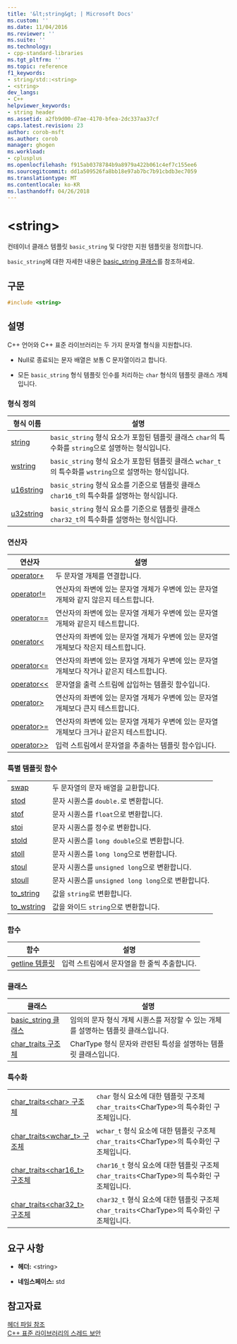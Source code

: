 ```yaml
---
title: '&lt;string&gt; | Microsoft Docs'
ms.custom: ''
ms.date: 11/04/2016
ms.reviewer: ''
ms.suite: ''
ms.technology:
- cpp-standard-libraries
ms.tgt_pltfrm: ''
ms.topic: reference
f1_keywords:
- string/std::<string>
- <string>
dev_langs:
- C++
helpviewer_keywords:
- string header
ms.assetid: a2fb9d00-d7ae-4170-bfea-2dc337aa37cf
caps.latest.revision: 23
author: corob-msft
ms.author: corob
manager: ghogen
ms.workload:
- cplusplus
ms.openlocfilehash: f915ab0378784b9a8979a422b061c4ef7c155ee6
ms.sourcegitcommit: dd1a509526fa8bb18e97ab7bc7b91cbdb3ec7059
ms.translationtype: MT
ms.contentlocale: ko-KR
ms.lasthandoff: 04/26/2018
---
```

# <a name="ltstringgt"></a>&lt;string&gt;

컨테이너 클래스 템플릿 `basic_string` 및 다양한 지원 템플릿을 정의합니다.

`basic_string`에 대한 자세한 내용은 [basic_string 클래스](../standard-library/basic-string-class.md)를 참조하세요.

## <a name="syntax"></a>구문

```cpp
#include <string>
```

## <a name="remarks"></a>설명

C++ 언어와 C++ 표준 라이브러리는 두 가지 문자열 형식을 지원합니다.

- Null로 종료되는 문자 배열은 보통 C 문자열이라고 합니다.

- 모든 `basic_string` 형식 템플릿 인수를 처리하는 `char` 형식의 템플릿 클래스 개체입니다.

### <a name="typedefs"></a>형식 정의

|형식 이름|설명|
|-|-|
|[string](../standard-library/string-typedefs.md#string)|`basic_string` 형식 요소가 포함된 템플릿 클래스 `char`의 특수화를 `string`으로 설명하는 형식입니다.|
|[wstring](../standard-library/string-typedefs.md#wstring)|`basic_string` 형식 요소가 포함된 템플릿 클래스 `wchar_t`의 특수화를 `wstring`으로 설명하는 형식입니다.|
|[u16string](../standard-library/string-typedefs.md#u16string)|`basic_string` 형식 요소를 기준으로 템플릿 클래스 `char16_t`의 특수화를 설명하는 형식입니다.|
|[u32string](../standard-library/string-typedefs.md#u32string)|`basic_string` 형식 요소를 기준으로 템플릿 클래스 `char32_t`의 특수화를 설명하는 형식입니다.|

### <a name="operators"></a>연산자

|연산자|설명|
|-|-|
|[operator+](../standard-library/string-operators.md#op_add)|두 문자열 개체를 연결합니다.|
|[operator!=](../standard-library/string-operators.md#op_neq)|연산자의 좌변에 있는 문자열 개체가 우변에 있는 문자열 개체와 같지 않은지 테스트합니다.|
|[operator==](../standard-library/string-operators.md#op_eq_eq)|연산자의 좌변에 있는 문자열 개체가 우변에 있는 문자열 개체와 같은지 테스트합니다.|
|[operator<](../standard-library/string-operators.md#op_lt)|연산자의 좌변에 있는 문자열 개체가 우변에 있는 문자열 개체보다 작은지 테스트합니다.|
|[operator<=](../standard-library/string-operators.md#op_lt_eq)|연산자의 좌변에 있는 문자열 개체가 우변에 있는 문자열 개체보다 작거나 같은지 테스트합니다.|
|[operator<\<](../standard-library/string-operators.md#op_lt_lt)|문자열을 출력 스트림에 삽입하는 템플릿 함수입니다.|
|[operator>](../standard-library/string-operators.md#op_gt)|연산자의 좌변에 있는 문자열 개체가 우변에 있는 문자열 개체보다 큰지 테스트합니다.|
|[operator>=](../standard-library/string-operators.md#op_gt_eq)|연산자의 좌변에 있는 문자열 개체가 우변에 있는 문자열 개체보다 크거나 같은지 테스트합니다.|
|[operator>>](../standard-library/string-operators.md#op_gt_gt)|입력 스트림에서 문자열을 추출하는 템플릿 함수입니다.|

### <a name="specialized-template-functions"></a>특별 템플릿 함수

|||
|-|-|
|[swap](../standard-library/string-functions.md#swap)|두 문자열의 문자 배열을 교환합니다.|
|[stod](../standard-library/string-functions.md#stod)|문자 시퀀스를 `double.`로 변환합니다.|
|[stof](../standard-library/string-functions.md#stof)|문자 시퀀스를 `float`으로 변환합니다.|
|[stoi](../standard-library/string-functions.md#stoi)|문자 시퀀스를 정수로 변환합니다.|
|[stold](../standard-library/string-functions.md#stold)|문자 시퀀스를 `long double`으로 변환합니다.|
|[stoll](../standard-library/string-functions.md#stoll)|문자 시퀀스를 `long long`으로 변환합니다.|
|[stoul](../standard-library/string-functions.md#stoul)|문자 시퀀스를 `unsigned long`으로 변환합니다.|
|[stoull](../standard-library/string-functions.md#stoull)|문자 시퀀스를 `unsigned long long`으로 변환합니다.|
|[to_string](../standard-library/string-functions.md#to_string)|값을 `string`로 변환합니다.|
|[to_wstring](../standard-library/string-functions.md#to_wstring)|값을 와이드 `string`으로 변환합니다.|

### <a name="functions"></a>함수

|함수|설명|
|-|-|
|[getline 템플릿](../standard-library/string-functions.md#getline)|입력 스트림에서 문자열을 한 줄씩 추출합니다.|

### <a name="classes"></a>클래스

|클래스|설명|
|-|-|
|[basic_string 클래스](../standard-library/basic-string-class.md)|임의의 문자 형식 개체 시퀀스를 저장할 수 있는 개체를 설명하는 템플릿 클래스입니다.|
|[char_traits 구조체](../standard-library/char-traits-struct.md)|CharType 형식 문자와 관련된 특성을 설명하는 템플릿 클래스입니다.|

### <a name="specializations"></a>특수화

|||
|-|-|
|[char_traits\<char> 구조체](../standard-library/char-traits-char-struct.md)|`char` 형식 요소에 대한 템플릿 구조체 `char_traits`\<CharType>의 특수화인 구조체입니다.|
|[char_traits<wchar_t> 구조체](../standard-library/char-traits-wchar-t-struct.md)|`wchar_t` 형식 요소에 대한 템플릿 구조체 `char_traits`\<CharType>의 특수화인 구조체입니다.|
|[char_traits<char16_t> 구조체](../standard-library/char-traits-char16-t-struct.md)|`char16_t` 형식 요소에 대한 템플릿 구조체 `char_traits`\<CharType>의 특수화인 구조체입니다.|
|[char_traits<char32_t> 구조체](../standard-library/char-traits-char32-t-struct.md)|`char32_t` 형식 요소에 대한 템플릿 구조체 `char_traits`\<CharType>의 특수화인 구조체입니다.|

## <a name="requirements"></a>요구 사항

- **헤더:** \<string>

- **네임스페이스:** std

## <a name="see-also"></a>참고자료

[헤더 파일 참조](../standard-library/cpp-standard-library-header-files.md)<br/>
[C++ 표준 라이브러리의 스레드 보안](../standard-library/thread-safety-in-the-cpp-standard-library.md)<br/>
